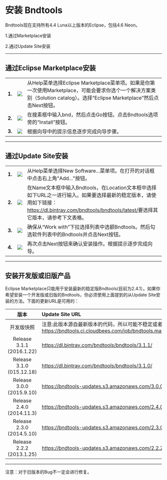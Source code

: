 # 安装 Bndtools

Bndtools现在支持所有4.4 Luna以上版本的Eclipse，包括4.6 Neon。

1.通过Marketplace安装

2.通过Update Site安装

******

## 通过Eclipse Marketplace安装

||||
| :-------------: |:-------------|:------------|
|**1.**|![](https://caichaowei.github.io/bndtoolscn/images/2016-12-26-install_mp1.png)|从Help菜单选择Eclipse Marketplace菜单项。如果是你第一次使用Marketplace，可能会要求你选个一个解决方案类别（Solution catalog）。选择“Eclipse Marketplace”然后点击Next按钮。|
|**2.**|![](https://caichaowei.github.io/bndtoolscn/images/2016-12-26-install_mp2.png)|在搜素框中输入bnd，然后点击Go按钮。点击Bndtools选项旁的“Install”按钮。|
|**3.**|![](https://caichaowei.github.io/bndtoolscn/images/2016-12-26-install_mp3.png)|根据向导中的提示信息逐步完成向导步骤。|

******

## 通过Update Site安装

||||
| :-------------: |:-------------|:------------|
|**1.**|![](<https://caichaowei.github.io/bndtoolscn/images/2016-12-26-install_us1.png>)|从Help菜单选择New Software...菜单项。在打开的对话框中点击右上角"Add..."按钮。|
|**2.**|![](<https://caichaowei.github.io/bndtoolscn/images/2016-12-26-install_us2.png>)|在Name文本框中输入Bndtools，在Location文本框中选择如下URL之一进行输入。如果要选择最新的稳定版本，请使用如下链接：<https://dl.bintray.com/bndtools/bndtools/latest/>要选择其它版本，请参考下文表格。|
|**3.**|![](<https://caichaowei.github.io/bndtoolscn/images/2016-12-26-install_us3.png>)|确保从“Work with”下拉选择列表中选额Bndtools。然后勾选软件列表中的Bndtools并点击Next按钮。|
|**4.**|![](<https://caichaowei.github.io/bndtoolscn/images/2016-12-26-install_us4.png>)|再次点击Next按钮来确认安装操作。根据提示逐步完成向导。|

******

## 安装开发版或旧版产品

Eclipse Marketplace只能用于安装最新的稳定版Bndtools(目前为2.4.1）。如果你希望安装一个开发版或旧版的Bndtools，你必须使用上面提到的从Update Site安装的方法。下面的更新URL是可用的：

| **版本**        | **Update Site URL** |
| :-------------: |:-------------|
| 开发版快照|注意:此版本源自最新版本的代码，所以可能不稳定或者包含一些探索性的功能。<https://bndtools.ci.cloudbees.com/job/bndtools.master/lastSuccessfulBuild/artifact/build/generated/p2/> |
| Release 3.1.1 (2016.1.22)|<https://dl.bintray.com/bndtools/bndtools/3.1.1/>|
|Release 3.1.0 (015.12.18)|<https://dl.bintray.com/bndtools/bndtools/3.1.0/>|
|Release 3.0.0 (2015.9.10)|<https://bndtools-updates.s3.amazonaws.com/3.0.0.REL/>|
|Release 2.4.0 (2014.11.3)|<https://bndtools-updates.s3.amazonaws.com/2.4.0.REL/>|
|Release 2.3.0 (2014.5.10)|<https://bndtools-updates.s3.amazonaws.com/2.3.0.REL/>|
|Release 2.2.2 (2013.1.25)|<https://bndtools-updates.s3.amazonaws.com/2.2.2.REL/>|

******

注意：对于旧版本的Bug不一定会进行修复。